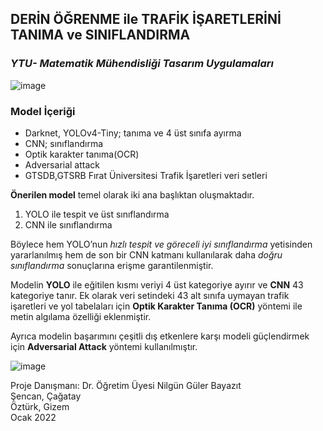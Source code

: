 ## **DERİN ÖĞRENME ile TRAFİK İŞARETLERİNİ TANIMA ve SINIFLANDIRMA**
### *YTU- Matematik Mühendisliği Tasarım Uygulamaları*

![image](https://user-images.githubusercontent.com/44377977/152046461-c97fcf3b-0715-441d-9627-a3e04edbf996.png)

### **Model İçeriği**

- Darknet, YOLOv4-Tiny; tanıma ve 4 üst sınıfa ayırma   
- CNN; sınıflandırma 
- Optik karakter tanıma(OCR) 
- Adversarial attack 
- GTSDB,GTSRB Fırat Üniversitesi Trafik İşaretleri veri setleri

**Önerilen model** temel olarak iki ana başlıktan oluşmaktadır. 
1. YOLO ile tespit ve üst sınıflandırma
2. CNN ile sınıflandırma

Böylece hem YOLO’nun *hızlı tespit ve göreceli iyi sınıflandırma* yetisinden yararlanılmış hem de son bir CNN katmanı kullanılarak daha *doğru sınıflandırma* sonuçlarına erişme garantilenmiştir. 

Modelin **YOLO** ile eğitilen kısmı veriyi 4 üst kategoriye ayırır ve **CNN** 43 kategoriye tanır. Ek olarak veri setindeki 43 alt sınıfa uymayan trafik işaretleri ve yol tabelaları için **Optik Karakter Tanıma (OCR)** yöntemi ile metin algılama özelliği eklenmiştir.

Ayrıca modelin başarımını çeşitli dış etkenlere karşı modeli güçlendirmek için **Adversarial Attack** yöntemi kullanılmıştır.

![image](https://user-images.githubusercontent.com/44377977/152049121-cfa19643-c73b-4041-8186-76aaf0f31802.png)

Proje Danışmanı: Dr. Öğretim Üyesi Nilgün Güler Bayazıt <br />
Şencan, Çağatay <br />
Öztürk, Gizem <br />
Ocak 2022
